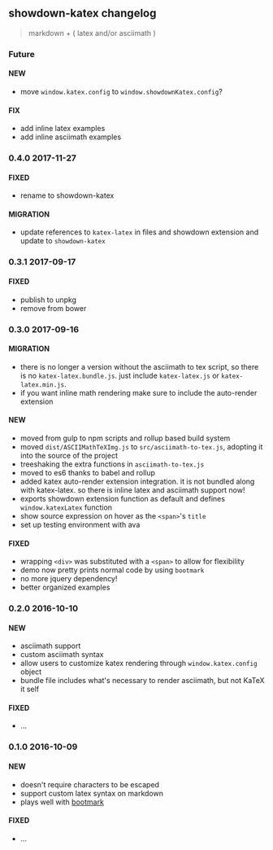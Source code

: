 ## showdown-katex changelog

> markdown + ( latex and/or asciimath )

### Future
#### NEW
- move `window.katex.config` to `window.showdownKatex.config`?

#### FIX
- add inline latex examples
- add inline asciimath examples
### 0.4.0 2017-11-27
#### FIXED
- rename to showdown-katex

#### MIGRATION
- update references to `katex-latex` in files and showdown extension and update to `showdown-katex`
### 0.3.1 2017-09-17
#### FIXED
- publish to unpkg
- remove from bower

### 0.3.0 2017-09-16
#### MIGRATION
- there is no longer a version without the asciimath to tex script, so there is no `katex-latex.bundle.js`. just include `katex-latex.js` or `katex-latex.min.js`.
- if you want inline math rendering make sure to include the auto-render extension

#### NEW
- moved from gulp to npm scripts and rollup based build system
- moved `dist/ASCIIMathTeXImg.js` to `src/asciimath-to-tex.js`, adopting it into the source of the project
- treeshaking the extra functions in `asciimath-to-tex.js`
- moved to es6 thanks to babel and rollup
- added katex auto-render extension integration. it is not bundled along with katex-latex. so there is inline latex and asciimath support now!
- exports showdown extension function as default and defines `window.katexLatex` function
- show source expression on hover as the `<span>`'s `title`
- set up testing environment with ava

#### FIXED
- wrapping `<div>` was substituted with a `<span>` to allow for flexibility
- demo now pretty prints normal code by using `bootmark`
- no more jquery dependency!
- better organized examples

### 0.2.0 2016-10-10
#### NEW
- asciimath support
- custom asciimath syntax
- allow users to customize katex rendering through `window.katex.config` object
- bundle file includes what's necessary to render asciimath, but not KaTeX it self

#### FIXED
- ...

### 0.1.0 2016-10-09
#### NEW
- doesn't require characters to be escaped
- support custom latex syntax on markdown
- plays well with [bootmark](https://obedm503.github.io/bootmark/)

#### FIXED
- ...
